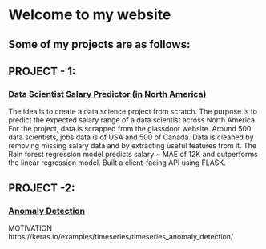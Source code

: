 # Welcome to my website 

## Some of my projects are as follows: 

## PROJECT - 1: 
### <a href='https://arooj1.github.io/ds_salary_proj/' >Data Scientist Salary Predictor (in North America)</a>

<p>The idea is to create a data science project from scratch. The purpose is to predict the expected salary range of a data scientist across North America.
For the project, data is scrapped from the glassdoor website. Around 500 data scientists, jobs data is of USA and 500 of Canada.
Data is cleaned by removing missing salary data and by extracting useful features from it.
The Rain forest regression model predicts salary ~ MAE of 12K and outperforms the linear regression model.
Built a client-facing API using FLASK.</p>

## PROJECT -2:
### <a href="https://arooj1.github.io/time_series_upwork/"> Anomaly Detection </a>

<p>MOTIVATION
https://keras.io/examples/timeseries/timeseries_anomaly_detection/ <p>



